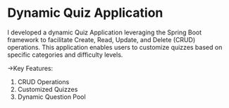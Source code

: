 
# Dynamic Quiz Application


I developed a dynamic Quiz Application leveraging the Spring Boot
framework to facilitate Create, Read, Update, and Delete (CRUD)
operations. This application enables users to customize quizzes
based on specific categories and difficulty levels.

->Key Features:

1. CRUD Operations   
2. Customized Quizzes  
3. Dynamic Question Pool